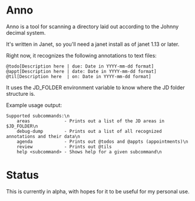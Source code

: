 # Anno


Anno is a tool for scanning a directory laid out according to the Johnny decimal system.

It's written in Janet, so you'll need a janet install as of janet 1.13 or later.

Right now, it recognizes the following annotations to text files:

```
@todo[Description here | due: Date in YYYY-mm-dd format]
@appt[Description here | date: Date in YYYY-mm-dd format]
@til[Description here  | on: Date in YYYY-mm-dd format]
```

It uses the JD_FOLDER environment variable to know where the JD folder structure is.

Example usage output:

```
Supported subcommands:\n
    areas             - Prints out a list of the JD areas in $JD_FOLDER\n
    debug-dump        - Prints out a list of all recognized annotations and their data\n
    agenda            - Prints out @todos and @appts (appointments)\n
    review            - Prints out @tils 
    help <subcommand> - Shows help for a given subcommand\n
```

# Status

This is currently in alpha, with hopes for it to be useful for my personal use.
